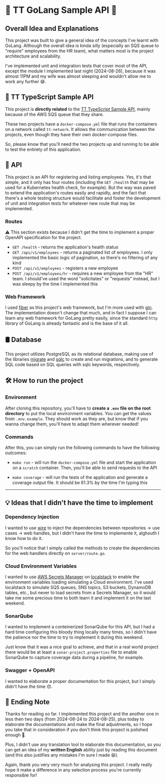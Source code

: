 # 🧢 TT GoLang Sample API 🧢

## Overall Idea and Explanations

This project was built to give a general idea of the concepts I've learnt with GoLang. Although the overall idea is kinda silly (especially an SQS queue to "require" employees from the HR team), what matters most is the project architecture and scalability.

I've implemented unit and integration tests that cover most of the API, except the module I implemented last night (2024-08-26), because it was almost 11PM and my wife was almost sleeping and wouldn't allow me to work any further 😅.

## 🧢 TT TypeScript Sample API

This project is **directly related** to the [TT TypeScript Sample API](https://github.com/Andrew-2609/tt-ts-sample-api), mainly because of the AWS SQS queue that they share.

These two projects have a `docker-compose.yml` file that runs the containers on a network called `tt-network`. It allows the communication between the projects, even though they have their own docker-compose files.

So, please know that you'll need the two projects up and running to be able to test the entirety of this application.

## 🥷 API

This project is an API for registering and listing employees. Yes, it's that simple, and it only has four routes (including the `GET /health` that may be used for a Kubernetes health check, for example). But the way was paved to extend the application's routes easily and rapidly, and the fact that there's a whole testing structure would facilitate and foster the development of unit and integration tests for whatever new route that may be implemented.

### Routes

⚠️ This section exists because I didn't get the time to implement a proper OpenAPI specification for the project.

* `GET /health` - returns the application's health status
* `GET /api/v1/employees` - returns a paginated list of employees. I only implemented the basic logic of pagination, so there's no filtering of any kind
* `POST /api/v1/employees` - registers a new employee
* `POST /api/v1/employees/hr` - requires a new employee from the "HR" team. I should've used the word "solicitates" or "requests" instead, but I was sleepy by the time I implemented this

### Web Framework

I used [fiber](https://github.com/gofiber/fiber) as this project's web framework, but I'm more used with [gin](https://github.com/gin-gonic/gin). The implementation doesn't change that much, and in fact I suppose I can learn any web framework for GoLang pretty easily, since the standard `http` library of GoLang is already fantastic and is the base of it all.

## 🛢️ Database

This project utilizes PostgreSQL as its relational database, making use of the libraries [migrate](https://github.com/golang-migrate/migrate) and [sqlc](https://sqlc.dev/) to create and run migrations, and to generate SQL code based on SQL queries with sqlc keywords, respectively.

## 🛠️ How to run the project

### Environment

After cloning this repository, you'll have to **create a `.env` file on the root directory** to put the local environment variables. You can get the values from `.env.example`. They should work as they are, but know that if you wanna change them, you'll have to adapt them wherever needed!

### Commands

After this, you can simply run the following commands to have the following outcomes:

* `make run` - will run the `docker-compose.yml` file and start the application on a `scratch` container. Then, you'll be able to send requests to the API

* `make coverage` - will run the tests of the application and generate a coverage output file. It should be 61.3% by the time I'm typing this

---

## 💡 Ideas that I didn't have the time to implement

### Dependency Injection

I wanted to use [wire](https://github.com/google/wire) to inject the dependencies between repositories -> use cases -> web handles, but I didn't have the time to implemente it, alghouth I know how to do it.

So you'll notice that I simply called the methods to create the dependencies for the web handlers directly on `server/route.go`.

### Cloud Environment Variables

I wanted to use [AWS Secrets Manager](https://aws.amazon.com/pt/secrets-manager) on [localstack](https://github.com/localstack/localstack) to enable the environment variables loading simulating a Cloud environment. I've used localstack to simulate SQS queues, SNS topics, S3 buckets, DynamoDB tables, etc., but never to load secrets from a Secrets Manager, so it would take me some precious time to both learn it and implement it on the last weekend.

### SonarQube

I wanted to implement a conteinerized SonarQube for this API, but I had a hard time configuring this bloody thing locally many times, so I didn't have the patience nor the time to try to implement it during this weekend.

Just know that it was a nice goal to achieve, and that in a real world project there would be at least a `sonar-project.properties` file to enable SonarQube to capture coverage data during a pipeline, for example.

### Swagger + OpenAPI

I wanted to elaborate a proper documentation for this project, but I simply didn't have the time 😞.

## 📝 Ending Note

Thanks for reading so far. I implemented this project and the another one in less then two days (from 2024-08-24 to 2024-08-25), plus today to elaborate the documentations and make the final adjustments, so I hope you take that in consideration if you don't think this project is polished enough 🙏.

Plus, I didn't use any translation tool to elaborate this documentation, so you can get an idea of my **written English** ability just by reading this document (and this also justifies any mistakes I'm sure I made 😆).

Again, thank you very very much for analysing this project. I really really hope it make a difference in any selection process you're currently responsible for!